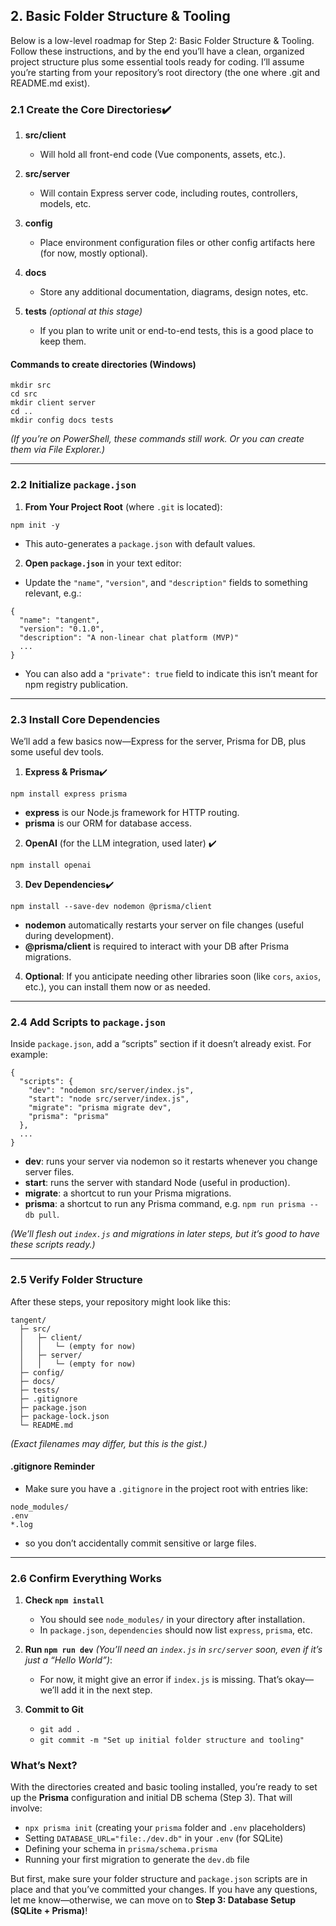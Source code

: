 ## **2. Basic Folder Structure & Tooling**

Below is a low-level roadmap for Step 2: Basic Folder Structure & Tooling. Follow these instructions, and by the end you’ll have a clean, organized project structure plus some essential tools ready for coding. I’ll assume you’re starting from your repository’s root directory (the one where .git and README.md exist).

### **2.1 Create the Core Directories**✔️

1. **src/client**
    - Will hold all front-end code (Vue components, assets, etc.).

2. **src/server**
    - Will contain Express server code, including routes, controllers, models, etc.

3. **config**
    - Place environment configuration files or other config artifacts here (for now, mostly optional).

4. **docs**
    - Store any additional documentation, diagrams, design notes, etc.

5. **tests** _(optional at this stage)_
    - If you plan to write unit or end-to-end tests, this is a good place to keep them.

#### **Commands to create directories (Windows)**

```
mkdir src
cd src
mkdir client server
cd ..
mkdir config docs tests
```

_(If you’re on PowerShell, these commands still work. Or you can create them via File Explorer.)_

---

### **2.2 Initialize `package.json`**

1. **From Your Project Root** (where `.git` is located):
```
npm init -y
```
- This auto-generates a `package.json` with default values.

2. **Open `package.json`** in your text editor:
- Update the `"name"`, `"version"`, and `"description"` fields to something relevant, e.g.:
```
{
  "name": "tangent",
  "version": "0.1.0",
  "description": "A non-linear chat platform (MVP)"
  ...
}
```
- You can also add a `"private": true` field to indicate this isn’t meant for npm registry publication.


---

### **2.3 Install Core Dependencies**

We’ll add a few basics now—Express for the server, Prisma for DB, plus some useful dev tools.

1. **Express & Prisma**✔️
```
npm install express prisma
```
- **express** is our Node.js framework for HTTP routing.
- **prisma** is our ORM for database access.

2. **OpenAI** (for the LLM integration, used later) ✔️
```
npm install openai
```

3. **Dev Dependencies**✔️
```
npm install --save-dev nodemon @prisma/client
```
- **nodemon** automatically restarts your server on file changes (useful during development).
- **@prisma/client** is required to interact with your DB after Prisma migrations.

4. **Optional**: If you anticipate needing other libraries soon (like `cors`, `axios`, etc.), you can install them now or as needed.
    

---

### **2.4 Add Scripts to `package.json`**

Inside `package.json`, add a “scripts” section if it doesn’t already exist. For example:
```
{
  "scripts": {
    "dev": "nodemon src/server/index.js",
    "start": "node src/server/index.js",
    "migrate": "prisma migrate dev",
    "prisma": "prisma"
  },
  ...
}
```

- **dev**: runs your server via nodemon so it restarts whenever you change server files.
- **start**: runs the server with standard Node (useful in production).
- **migrate**: a shortcut to run your Prisma migrations.
- **prisma**: a shortcut to run any Prisma command, e.g. `npm run prisma -- db pull`.

_(We’ll flesh out `index.js` and migrations in later steps, but it’s good to have these scripts ready.)_

---

### **2.5 Verify Folder Structure**

After these steps, your repository might look like this:
```
tangent/
  ├─ src/
  │   ├─ client/
  │   │   └─ (empty for now)
  │   ├─ server/
  │   │   └─ (empty for now)
  ├─ config/
  ├─ docs/
  ├─ tests/
  ├─ .gitignore
  ├─ package.json
  ├─ package-lock.json
  └─ README.md
```
_(Exact filenames may differ, but this is the gist.)_

#### **.gitignore** Reminder

- Make sure you have a `.gitignore` in the project root with entries like:
```
node_modules/
.env
*.log
```
- so you don’t accidentally commit sensitive or large files.

---

### **2.6 Confirm Everything Works**

1. **Check `npm install`**
    - You should see `node_modules/` in your directory after installation.
    - In `package.json`, `dependencies` should now list `express`, `prisma`, etc.

2. **Run `npm run dev`** _(You’ll need an `index.js` in `src/server` soon, even if it’s just a “Hello World”)_:
    - For now, it might give an error if `index.js` is missing. That’s okay—we’ll add it in the next step.

3. **Commit to Git**
    - `git add .`
    - `git commit -m "Set up initial folder structure and tooling"`

### **What’s Next?**

With the directories created and basic tooling installed, you’re ready to set up the **Prisma** configuration and initial DB schema (Step 3). That will involve:
- `npx prisma init` (creating your `prisma` folder and `.env` placeholders)
- Setting `DATABASE_URL="file:./dev.db"` in your `.env` (for SQLite)
- Defining your schema in `prisma/schema.prisma`
- Running your first migration to generate the `dev.db` file

But first, make sure your folder structure and `package.json` scripts are in place and that you’ve committed your changes. If you have any questions, let me know—otherwise, we can move on to **Step 3: Database Setup (SQLite + Prisma)**!